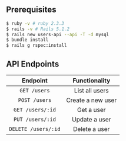 ## Prerequisites

```bash
$ ruby -v # ruby 2.3.3
$ rails -v # Rails 5.1.2
$ rails new users-api --api -T -d mysql
$ bundle install
$ rails g rspec:install
```

## API Endpoints

| Endpoint	                | Functionality                |
| :---------------------:   | :---------------------------:|
| `GET /users`	            |  List all users              |
| `POST /users`	            |  Create a new user           |
| `GET /users/:id`	        |  Get a user                  |
| `PUT /users/:id`	        |  Update a user               |
| `DELETE /users/:id`	    |  Delete a user               |
